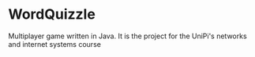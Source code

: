 # WordQuizzle
Multiplayer game written in Java. It is the project for the UniPi's networks and internet systems course
